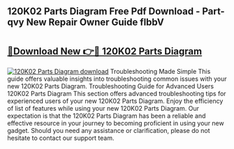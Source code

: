 ## 120K02 Parts Diagram Free Pdf Download - Part-qvy New Repair Owner Guide flbbV

# <h2><a href="http://dflmids.blite.top/?on=120K02+Parts+Diagram">🔗Download New 👉🔴 120K02 Parts Diagram</a></h2>

[![120K02 Parts Diagram download](https://i.imgur.com/lujVjoI.png)](http://dflmids.blite.top/?on=120K02+Parts+Diagram)
Troubleshooting Made Simple This guide offers valuable insights into troubleshooting common issues with your new 120K02 Parts Diagram. Troubleshooting Guide for Advanced Users 120K02 Parts Diagram This section offers advanced troubleshooting tips for experienced users of your new 120K02 Parts Diagram. Enjoy the efficiency of list of features while using your new 120K02 Parts Diagram. Our expectation is that the 120K02 Parts Diagram has been a reliable and effective resource in your journey to becoming proficient in using your new gadget. Should you need any assistance or clarification, please do not hesitate to contact our support team.
